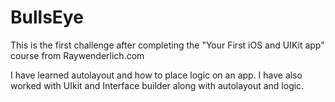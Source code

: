 # BullsEye

This is the first challenge after completing the "Your First iOS and UIKit app" course from Raywenderlich.com

I have learned autolayout and how to place logic on an app. I have also worked with UIkit and Interface builder along with autolayout and logic.
